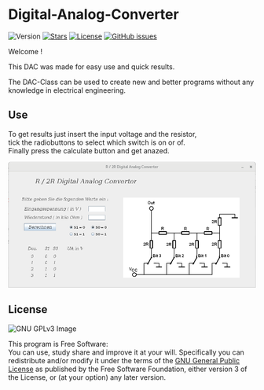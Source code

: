 # Digital-Analog-Converter

![Version](https://img.shields.io/badge/version-v1.0-orange.svg)
[![Stars](https://img.shields.io/github/stars/NBprojekt/Digital-Analog-Umsetzer.svg)](https://github.com/NBprojekt/Digital-Analog-Umsetzer/stargazers)
[![License](https://img.shields.io/badge/license-GPLv3-lightgrey.svg)](https://www.gnu.org/licenses/gpl.html)
[![GitHub issues](https://img.shields.io/github/issues/NBprojekt/Digital-Analog-Umsetzer.svg)](https://github.com/NBprojekt/Digital-Analog-Umsetzer/issues)

Welcome !

This DAC was made for easy use and quick results.

The DAC-Class can be used to create new and better programs without any knowledge
in electrical engineering. 


## Use

To get results just insert the input voltage and the resistor,<br>
tick the radiobuttons to select which switch is on or of.<br>
Finally press the calculate button and get anazed.

![Screenshot](/screen.png)

## License

![GNU GPLv3 Image](https://www.gnu.org/graphics/gplv3-127x51.png)

This program is Free Software:<br>
You can use, study share and improve it at your
will. Specifically you can redistribute and/or modify it under the terms of the
[GNU General Public License](https://www.gnu.org/licenses/gpl.html) as
published by the Free Software Foundation, either version 3 of the License, or
(at your option) any later version.
